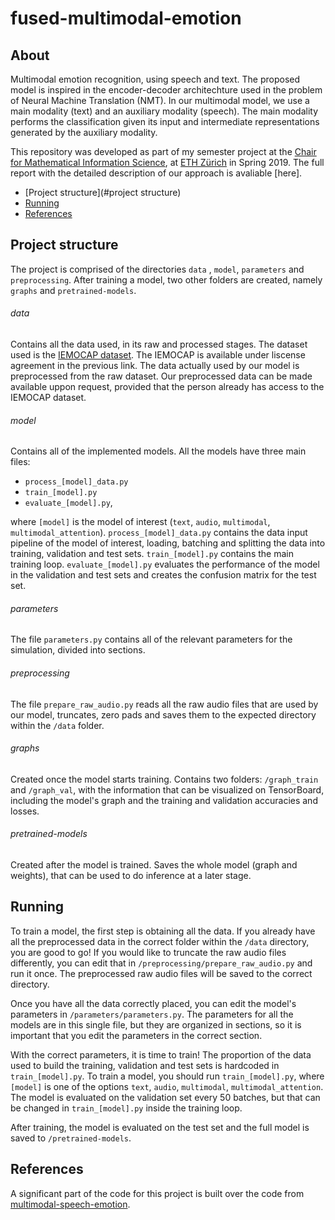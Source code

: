 # fused-multimodal-emotion

## About
Multimodal emotion recognition, using speech and text. The proposed model is inspired in the encoder-decoder architechture used in the problem of Neural Machine Translation (NMT). In our multimodal model, we use a main modality (text) and an auxiliary modality (speech). The main modality performs the classification given its input and intermediate representations generated by the auxiliary modality.

This repository was developed as part of my semester project at the [Chair for Mathematical Information Science](https://www.mins.ee.ethz.ch/index.html), at [ETH Zürich](https://www.ethz.ch/en.html) in Spring 2019. The full report with the detailed description of our approach is avaliable [here].

- [Project structure](#project structure)
- [Running](#running)
- [References](#references)

## Project structure

The project is comprised of the directories `data` , `model`, `parameters` and `preprocessing`. After training a model, two other  folders are created, namely `graphs` and `pretrained-models`.
###### data
Contains all the data used, in its raw and processed stages. The dataset used is the [IEMOCAP dataset](https://sail.usc.edu/iemocap/index.html). The IEMOCAP is available under liscense agreement in the previous link. The data actually used by our model is preprocessed from the raw dataset. Our preprocessed data can be made available uppon request, provided that the person already has access to the IEMOCAP dataset. 
###### model
Contains all of the implemented models. All the models have three main files: 
- `process_[model]_data.py`
- `train_[model].py` 
- `evaluate_[model].py`,

where `[model]` is the model of interest  (`text`, `audio`, `multimodal`, `multimodal_attention`). `process_[model]_data.py` contains the data input pipeline of the model of interest, loading, batching and splitting the data into training, validation and test sets. `train_[model].py` contains the main training loop. `evaluate_[model].py` evaluates the performance of the model in the validation and test sets and creates the confusion matrix for the test set.
###### parameters
The file `parameters.py` contains all of the relevant parameters for the simulation, divided into sections. 
###### preprocessing
The file `prepare_raw_audio.py` reads all the raw audio files that are used by our model, truncates, zero pads and saves them to the expected directory within the `/data` folder. 
###### graphs
Created once the model starts training. Contains two folders: `/graph_train` and `/graph_val`, with the information that can be visualized on TensorBoard, including the model's graph and the training and validation accuracies and losses.
###### pretrained-models
Created after the model is trained. Saves the whole model (graph and weights), that can be used to do inference at a later stage.

## Running

To train a model, the first step is obtaining all the data. If you already have all the preprocessed data in the correct folder within the `/data` directory, you are good to go! If you would like to truncate the raw audio files differently, you can edit that in `/preprocessing/prepare_raw_audio.py` and run it once. The preprocessed raw audio files will be saved to the correct directory.

Once you have all the data correctly placed, you can edit the model's parameters in `/parameters/parameters.py`. The parameters for all the models are in this single file, but they are organized in sections, so it is important that you edit the parameters in the correct section.

With the correct parameters, it is time to train! The proportion of the data used to build the training, validation and test sets is hardcoded in `train_[model].py`. To train a model, you should run `train_[model].py`, where `[model]` is one of the options `text`, `audio`, `multimodal`, `multimodal_attention`. The model is evaluated on the validation set every 50 batches, but that can be changed in `train_[model].py` inside the training loop.

After training, the model is evaluated on the test set and the full model is saved to `/pretrained-models`.

## References

A significant part of the code for this project is built over the code from [multimodal-speech-emotion](https://github.com/david-yoon/multimodal-speech-emotion). 




